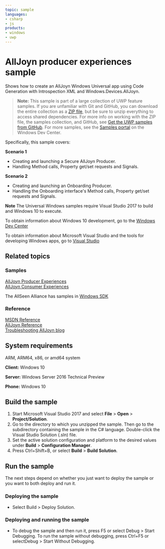```yaml
---
topic: sample
languages:
- csharp
- js
products:
- windows
- uwp
---
```


<!---
  category: DevicesSensorsAndPower
  samplefwlink: http://go.microsoft.com/fwlink/p/?LinkId=534025
--->

# AllJoyn producer experiences sample

Shows how to create an AllJoyn Windows Universal app using Code Generation with Introspection XML and Windows.Devices.AllJoyn.

> **Note:** This sample is part of a large collection of UWP feature samples. 
> If you are unfamiliar with Git and GitHub, you can download the entire collection as a 
> [ZIP file](https://github.com/Microsoft/Windows-universal-samples/archive/master.zip), but be 
> sure to unzip everything to access shared dependencies. For more info on working with the ZIP file, 
> the samples collection, and GitHub, see [Get the UWP samples from GitHub](https://aka.ms/ovu2uq). 
> For more samples, see the [Samples portal](https://aka.ms/winsamples) on the Windows Dev Center. 

Specifically, this sample covers:

**Scenario 1**
-   Creating and launching a Secure AllJoyn Producer.
-   Handling Method calls, Property get/set requests and Signals.

**Scenario 2**
-   Creating and launching an Onboarding Producer.
-   Handling the Onboarding interface's Method calls, Property get/set requests and Signals.

**Note** The Universal Windows samples require Visual Studio 2017 to build and Windows 10 to execute.
 
To obtain information about Windows 10 development, go to the [Windows Dev Center](http://go.microsoft.com/fwlink/?LinkID=532421)

To obtain information about Microsoft Visual Studio and the tools for developing Windows apps, go to [Visual Studio](http://go.microsoft.com/fwlink/?LinkID=532422)

## Related topics

### Samples

[AllJoyn Producer Experiences](http://go.microsoft.com/fwlink/p/?LinkId=534025)  
[AllJoyn Consumer Experiences](http://go.microsoft.com/fwlink/p/?LinkID=534021)  

The AllSeen Alliance has samples in [Windows SDK](https://allseenalliance.org/developers/download)

### Reference

[MSDN Reference](https://msdn.microsoft.com/library/windows/apps/windows.devices.alljoyn.aspx)  
[AllJoyn Reference](https://allseenalliance.org/developers/develop/api-reference)  
[Troubleshooting AllJoyn blog](http://channel9.msdn.com/Blogs/Internet-of-Things-Blog/Troubleshooting-AllJoyn-with-Windows-10-Insider-Preview-Builds)  

## System requirements

ARM, ARM64, x86, or amd64 system

**Client:** Windows 10

**Server:** Windows Server 2016 Technical Preview

**Phone:** Windows 10

## Build the sample

1. Start Microsoft Visual Studio 2017 and select **File** \> **Open** \> **Project/Solution**.
2. Go to the directory to which you unzipped the sample. Then go to the subdirectory containing the sample in the C# language. Double-click the Visual Studio Solution (.sln) file. 
3. Set the active solution configuration and platform to the desired values under **Build** \> **Configuration Manager**.
4. Press Ctrl+Shift+B, or select **Build** \> **Build Solution**. 

## Run the sample

The next steps depend on whether you just want to deploy the sample or you want to both deploy and run it.

### Deploying the sample

- Select Build > Deploy Solution. 

### Deploying and running the sample

- To debug the sample and then run it, press F5 or select Debug >  Start Debugging. To run the sample without debugging, press Ctrl+F5 or selectDebug > Start Without Debugging. 